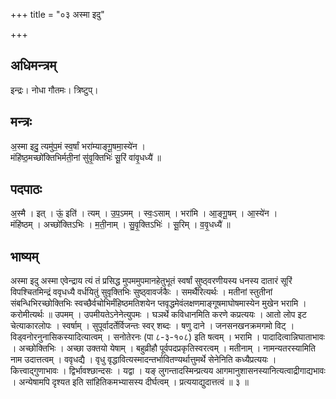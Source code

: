 +++
title = "०३ अस्मा इदु"

+++
## अधिमन्त्रम्
इन्द्रः। नोधा गौतमः। त्रिष्टुप्।

## मन्त्रः
अ॒स्मा इदु॒ त्यमु॑प॒मं स्व॒र्षां भरा॑म्याङ्गू॒षमा॒स्ये॑न ।  
मंहि॑ष्ठ॒मच्छो॑क्तिभिर्मती॒नां सु॑वृ॒क्तिभिः॑ सू॒रिं वा॑वृ॒धध्यै॑ ॥

## पदपाठः
अ॒स्मै । इत् । ऊं॒ इति॑ । त्यम् । उ॒प॒ऽमम् । स्वः॒ऽसाम् । भरा॑मि । आ॒ङ्गू॒षम् । आ॒स्ये॑न ।  
मंहि॑ष्ठम् । अच्छो॑क्तिऽभिः । म॒ती॒नाम् । सु॒वृ॒क्तिऽभिः॑ । सू॒रिम् । व॒वृ॒धध्यै॑ ॥

## भाष्यम्
अस्मा इदु अस्मा एवेन्द्राय त्यं तं प्रसिद्ध मुपममुपमानहेतुभूतं स्वर्षां सुष्ठ्वरणीयस्य धनस्य दातारं सूरिं विपश्चितमिन्द्रं ववृधध्यै वर्धयितुं सुवृक्तिभिः सुष्ठ्वावर्जकैः । समर्थैरित्यर्थः । मतीनां स्तुतीनां संबन्धिभिरच्छोक्तिभिः स्वच्छैर्वचोभिर्मंहिष्ठमतिशयेन प्तवृद्धमेवंलक्षणमाङ्गूषमाघोषमास्येन मुखेन भरामि । करोमीत्यर्थः ॥ उपमम् । उपमीयतेऽनेनेत्युपमः । घञर्थे कविधानमिति करणे कप्रत्ययः । आतो लोप इट चेत्याकारलोपः । स्वर्षाम् । सुपूर्वादर्तेर्विजन्तः स्वर् शब्दः । षणु दाने । जनसनखनक्रमगमो विट् । विड्वनोरनुनासिकस्यादित्यात्वम् । सनोतेरनः (पा ८-३-१०८) इति षत्वम् । भरामि । पादादित्वान्निघाताभावः । अच्छोक्तिभिः । अच्छा उक्तयो येषाम् । बहुव्रीहौ पूर्वपदप्रकृतिस्वरत्वम् । मतीनाम् । नामन्यतरस्यामिति नाम उदात्तत्वम् । ववृधद्यै । वृधु वृद्धावित्यस्मादन्तर्भावितण्यर्थात्तुमर्थे सेनेनिति कध्यैप्रत्ययः । कित्त्वाद्गुणाभावः । द्विर्भावश्छान्दसः । यद्वा । यङ् लुगन्तादस्मिन्प्रत्यय आगमानुशासनस्यानित्यत्वाद्रीगाद्यभावः । अन्येषामपि दृश्यत इति सांहितिकमभ्यासस्य दीर्घत्वम् । प्रत्ययाद्युदात्तत्वं ॥ ३ ॥